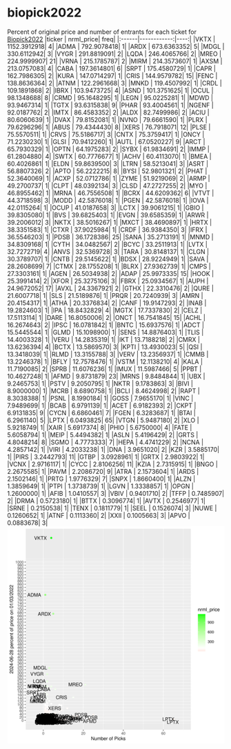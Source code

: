 # biopick2022
Percent of original price and number of entrants for each ticket for [Biopick2022](https://twitter.com/hashtag/Biopick2022)
|ticker |   nrml_price| freq|
|:------|------------:|----:|
|VKTX   | 1152.3912918|    4|
|ADMA   |  792.9078418|    1|
|ARDX   |  673.6363352|    5|
|MDGL   |  330.6112942|    3|
|VYGR   |  291.8819091|    2|
|LQDA   |  246.4065766|    2|
|MREO   |  224.9999907|   21|
|VRNA   |  215.1785787|    2|
|MIRM   |  214.3573607|    1|
|AXSM   |  213.0757083|    4|
|CABA   |  197.3614801|    6|
|SRPT   |  175.4580729|    1|
|CAPR   |  162.7986305|    2|
|KURA   |  147.0714297|    1|
|CRIS   |  144.9579782|   15|
|FENC   |  138.8636364|    2|
|ATNM   |  122.2961668|    3|
|MNKD   |  119.4507992|    1|
|CRDL   |  109.1891868|    2|
|IBRX   |  103.9473725|    4|
|ASND   |  101.3751625|    1|
|OCUL   |   98.1348688|    8|
|CRMD   |   95.1648295|    1|
|LEGN   |   95.0225281|    1|
|MDWD   |   93.9467314|    1|
|TGTX   |   93.6315838|    9|
|PHAR   |   93.4004561|    1|
|NGENF  |   92.0187762|    2|
|IMTX   |   86.4583352|    2|
|ALDX   |   82.7499986|    2|
|ACIU   |   80.6060639|    1|
|DVAX   |   79.8152081|    1|
|NVNO   |   79.6661590|    1|
|PLRX   |   79.6296296|    1|
|ABUS   |   79.4344430|    8|
|XERS   |   76.7918071|   12|
|PLSE   |   75.5570511|    1|
|CRVS   |   75.5186717|    3|
|CNTX   |   75.3759417|    1|
|ONCY   |   71.2230230|    1|
|GLSI   |   70.9412260|    1|
|AUTL   |   67.0520227|    9|
|ARCT   |   65.7930329|    1|
|OPTN   |   64.1975283|    2|
|SYBX   |   61.9834691|    2|
|IMMP   |   61.2804880|    4|
|SWTX   |   60.7776677|    1|
|ACHV   |   60.4113070|    1|
|BMEA   |   60.4026861|    1|
|ELDN   |   59.8639500|    3|
|LTRN   |   58.5213041|    3|
|ASRT   |   56.8807326|    2|
|APTO   |   56.2222215|    8|
|BYSI   |   52.9801321|    2|
|PHAT   |   52.3640069|    1|
|ACXP   |   52.0712786|    1|
|ZYME   |   51.9219069|    2|
|ARMP   |   49.2700737|    1|
|CLPT   |   48.0392134|    3|
|CLSD   |   47.2727255|    2|
|MYO    |   46.8955462|    1|
|MRNA   |   46.7556508|    1|
|BCRX   |   44.6209362|    6|
|VTVT   |   44.3718598|    3|
|MODD   |   42.5876018|    1|
|PGEN   |   42.5876018|    1|
|IOVA   |   42.0115264|    1|
|OCUP   |   41.0187658|    3|
|LCTX   |   39.9061215|    1|
|GBIO   |   39.8305080|    1|
|BVS    |   39.6825403|    1|
|EVGN   |   39.6585359|    1|
|ARWR   |   39.2006012|    3|
|NKTX   |   38.5016267|    1|
|MXCT   |   38.4690897|    1|
|HRTX   |   38.3351583|    1|
|CTXR   |   37.9025984|    1|
|CRDF   |   36.9384350|    3|
|IFRX   |   36.5546203|    1|
|PDSB   |   36.1728386|   25|
|SANA   |   35.2713191|    1|
|MNMD   |   34.8309168|    1|
|CYTH   |   34.0482567|    2|
|BCYC   |   33.2511913|    1|
|LVTX   |   32.7272719|    4|
|ANVS   |   32.5369728|    3|
|TARA   |   30.8148137|    1|
|CLGN   |   30.3789707|    1|
|CNTB   |   29.5145622|    1|
|BDSX   |   28.9224949|    1|
|SAVA   |   28.2608699|    7|
|CTMX   |   28.1755208|    1|
|BLRX   |   27.9362739|    1|
|CMPS   |   27.3303161|    1|
|AGEN   |   26.5034938|    2|
|ADAP   |   25.9973335|   15|
|HOOK   |   25.3991414|    2|
|XFOR   |   25.3275106|    3|
|FBRX   |   25.0934567|    1|
|AUPH   |   24.9672052|   17|
|AVXL   |   24.3367921|    2|
|GTHX   |   22.3310476|    2|
|QURE   |   21.6007718|    1|
|SLS    |   21.5189876|    1|
|PRQR   |   20.7240939|    3|
|AMRN   |   20.4154317|    1|
|ATHA   |   20.3376834|    2|
|CANF   |   19.9147293|    2|
|INAB   |   19.2824603|    1|
|IPA    |   18.8432829|    4|
|MGTX   |   17.7337830|    2|
|CELZ   |   17.5113114|    1|
|DARE   |   16.8050006|    2|
|ONCT   |   16.7541845|   15|
|ACHL   |   16.2674643|    2|
|IPSC   |   16.0781842|    1|
|BNTC   |   15.6937576|    1|
|ADCT   |   15.5445544|    1|
|GLMD   |   15.1098900|    1|
|SENS   |   14.8876403|    1|
|TLIS   |   14.4003328|    1|
|VERU   |   14.2835319|    1|
|IKT    |   13.7188218|    2|
|CMRX   |   13.6236394|    4|
|BCTX   |   13.5869570|    3|
|KPTI   |   13.4930023|    5|
|QSI    |   13.3418039|    1|
|RLMD   |   13.3155788|    3|
|VERV   |   13.2356937|    1|
|CMMB   |   13.2246378|    1|
|BFLY   |   12.7578476|    1|
|VSTM   |   12.1138210|    4|
|KALA   |   11.7190085|    2|
|SPRB   |   11.6076236|    1|
|IMUX   |   11.5987466|    5|
|PPBT   |   10.4627248|    1|
|AFMD   |    9.8731879|   23|
|MRNS   |    9.8484844|    1|
|UBX    |    9.2465753|    1|
|PSTV   |    9.2050795|    1|
|NKTR   |    9.1783863|    3|
|BIVI   |    8.9000000|    1|
|MCRB   |    8.6890758|    1|
|BCLI   |    8.4624998|    2|
|RAPT   |    8.3038388|    1|
|PSNL   |    8.1990184|    1|
|GOSS   |    7.9655170|    1|
|VINC   |    7.9489699|    1|
|BCAB   |    6.9791139|    1|
|ACET   |    6.9182393|    2|
|CKPT   |    6.9131835|    9|
|CYCN   |    6.6860461|    7|
|FGEN   |    6.3283687|    1|
|BTAI   |    6.2961140|    5|
|LPTX   |    6.0493825|   65|
|VTGN   |    5.9487180|    2|
|XLO    |    5.9218749|    1|
|XAIR   |    5.6917374|    8|
|PHIO   |    5.6750000|    4|
|FATE   |    5.6058794|    1|
|MEIP   |    5.4494382|    1|
|ASLN   |    5.4196429|    2|
|GRTS   |    4.8048214|    8|
|SGMO   |    4.7773333|    7|
|HEPA   |    4.4741229|    2|
|NCNA   |    4.2857142|    1|
|VIRI   |    4.2033238|    1|
|DNA    |    3.9651020|    2|
|KZR    |    3.5885170|    1|
|PIRS   |    3.2442793|   11|
|GTBP   |    3.0928961|    1|
|GRTX   |    2.9803922|    1|
|VCNX   |    2.9716117|    1|
|CYCC   |    2.8106256|   11|
|KZIA   |    2.7315915|    1|
|BNGO   |    2.2675585|    1|
|PAVM   |    2.2086720|    9|
|ATRA   |    2.1573604|    1|
|ARDS   |    2.1502146|    1|
|PRTG   |    1.9776329|    7|
|SNPX   |    1.8660400|    1|
|ALZN   |    1.3859649|    1|
|PTPI   |    1.3738739|    1|
|LGVN   |    1.3338857|    1|
|OPGN   |    1.2600000|    1|
|AFIB   |    1.0410557|    3|
|VBIV   |    0.9401710|    2|
|TFFP   |    0.7485907|    2|
|DRMA   |    0.5723180|    1|
|BTTX   |    0.3096774|    1|
|AVTX   |    0.2546977|    1|
|SRNE   |    0.2150538|    1|
|TENX   |    0.1811779|    1|
|SEEL   |    0.1526074|    3|
|NUWE   |    0.1260652|    1|
|ATNF   |    0.1113360|    2|
|XXII   |    0.1005663|    3|
|APVO   |    0.0883678|    3|
![retvspicks](biopicks.png?raw=true)
